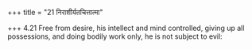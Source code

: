 +++
title = "21 निराशीर्यतचित्तात्मा"

+++
4.21 Free from desire, his intellect and mind controlled, giving up all
possessions, and doing bodily work only, he is not subject to evil:
